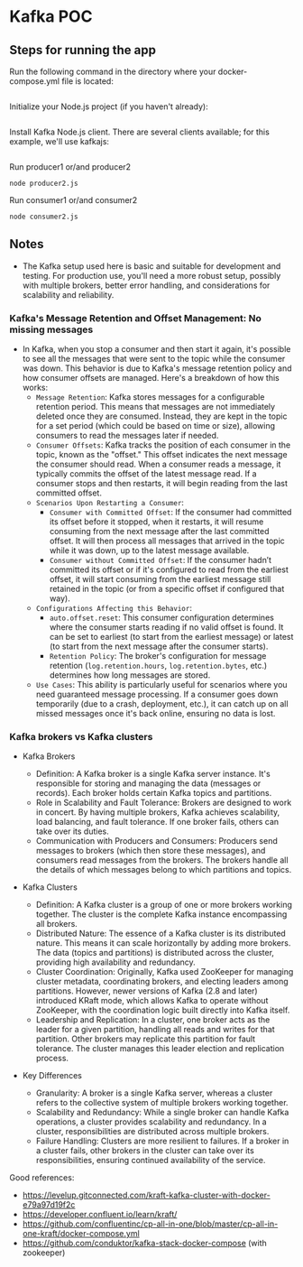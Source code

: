 # Kafka POC

## Steps for running the app

Run the following command in the directory where your docker-compose.yml file is located:

```docker-compose up
```

Initialize your Node.js project (if you haven't already):

```npm init -y
```

Install Kafka Node.js client. There are several clients available; for this example, we'll use kafkajs:

```npm install kafkajs
```

Run producer1 or/and producer2

```node producer1.js
node producer2.js
```

Run consumer1 or/and consumer2

```node consumer1.js
node consumer2.js
```

## Notes

- The Kafka setup used here is basic and suitable for development and testing. For production use, you'll need a more robust setup, possibly with multiple brokers, better error handling, and considerations for scalability and reliability.

### Kafka's Message Retention and Offset Management: No missing messages

- In Kafka, when you stop a consumer and then start it again, it's possible to see all the messages that were sent to the topic while the consumer was down. This behavior is due to Kafka's message retention policy and how consumer offsets are managed. Here's a breakdown of how this works:
  - `Message Retention`: Kafka stores messages for a configurable retention period. This means that messages are not immediately deleted once they are consumed. Instead, they are kept in the topic for a set period (which could be based on time or size), allowing consumers to read the messages later if needed.
  - `Consumer Offsets`: Kafka tracks the position of each consumer in the topic, known as the "offset." This offset indicates the next message the consumer should read. When a consumer reads a message, it typically commits the offset of the latest message read. If a consumer stops and then restarts, it will begin reading from the last committed offset.
  - `Scenarios Upon Restarting a Consumer`:
    - `Consumer with Committed Offset`: If the consumer had committed its offset before it stopped, when it restarts, it will resume consuming from the next message after the last committed offset. It will then process all messages that arrived in the topic while it was down, up to the latest message available.
    - `Consumer without Committed Offset`: If the consumer hadn’t committed its offset or if it's configured to read from the earliest offset, it will start consuming from the earliest message still retained in the topic (or from a specific offset if configured that way).
  - `Configurations Affecting this Behavior`:
    - `auto.offset.reset`: This consumer configuration determines where the consumer starts reading if no valid offset is found. It can be set to earliest (to start from the earliest message) or latest (to start from the next message after the consumer starts).
    - `Retention Policy`: The broker's configuration for message retention (`log.retention.hours`, `log.retention.bytes`, etc.) determines how long messages are stored.
  - `Use Cases`: This ability is particularly useful for scenarios where you need guaranteed message processing. If a consumer goes down temporarily (due to a crash, deployment, etc.), it can catch up on all missed messages once it's back online, ensuring no data is lost.

### Kafka brokers vs Kafka clusters

- Kafka Brokers
  - Definition: A Kafka broker is a single Kafka server instance. It's responsible for storing and managing the data (messages or records). Each broker holds certain Kafka topics and partitions.
  - Role in Scalability and Fault Tolerance: Brokers are designed to work in concert. By having multiple brokers, Kafka achieves scalability, load balancing, and fault tolerance. If one broker fails, others can take over its duties.
  - Communication with Producers and Consumers: Producers send messages to brokers (which then store these messages), and consumers read messages from the brokers. The brokers handle all the details of which messages belong to which partitions and topics.
  
- Kafka Clusters
  - Definition: A Kafka cluster is a group of one or more brokers working together. The cluster is the complete Kafka instance encompassing all brokers.
  - Distributed Nature: The essence of a Kafka cluster is its distributed nature. This means it can scale horizontally by adding more brokers. The data (topics and partitions) is distributed across the cluster, providing high availability and redundancy.
  - Cluster Coordination: Originally, Kafka used ZooKeeper for managing cluster metadata, coordinating brokers, and electing leaders among partitions. However, newer versions of Kafka (2.8 and later) introduced KRaft mode, which allows Kafka to operate without ZooKeeper, with the coordination logic built directly into Kafka itself.
  - Leadership and Replication: In a cluster, one broker acts as the leader for a given partition, handling all reads and writes for that partition. Other brokers may replicate this partition for fault tolerance. The cluster manages this leader election and replication process.

- Key Differences
  - Granularity: A broker is a single Kafka server, whereas a cluster refers to the collective system of multiple brokers working together.
  - Scalability and Redundancy: While a single broker can handle Kafka operations, a cluster provides scalability and redundancy. In a cluster, responsibilities are distributed across multiple brokers.
  - Failure Handling: Clusters are more resilient to failures. If a broker in a cluster fails, other brokers in the cluster can take over its responsibilities, ensuring continued availability of the service.


Good references: 
- https://levelup.gitconnected.com/kraft-kafka-cluster-with-docker-e79a97d19f2c
- https://developer.confluent.io/learn/kraft/
- https://github.com/confluentinc/cp-all-in-one/blob/master/cp-all-in-one-kraft/docker-compose.yml
- https://github.com/conduktor/kafka-stack-docker-compose (with zookeeper)